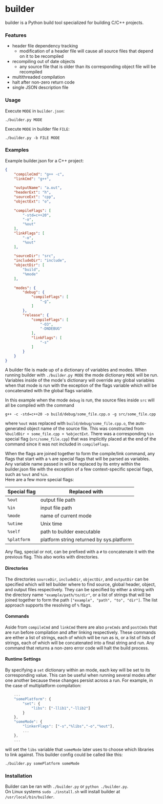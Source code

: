 # builder

builder is a Python build tool specialized for building C/C++ projects.

### Features

- header file dependency tracking
    - modification of a header file will cause all
      source files that depend on it to be recompiled
- recompiling out of date objects
    - any source file that is older than its corresponding
      object file will be recompiled
- multithreaded compilation
- halt after non-zero return code
- single JSON description file


### Usage

Execute `MODE` in `builder.json`:

```./builder.py MODE```

Execute `MODE` in builder file `FILE`:

```./builder.py -b FILE MODE```


### Examples

Example builder.json for a C++ project:

```json
{
    "compileCmd": "g++ -c",
    "linkCmd": "g++",
    
    "outputName": "a.out",
    "headerExt": "h",
    "sourceExt": "cpp",
    "objectExt": "o",
    
    "compileFlags": [
        "-std=c++20",
        "-o",
        "%out"
    ],
    "linkFlags": [
        "-o",
        "%out"
    ],
    
    "sourceDir": "src",
    "includeDir": "include",
    "objectDir": [
        "build",
        "%mode"
    ],
    
    "modes": {
        "debug": {
            "compileFlags": [
                "-g",
            ]
        },
        "release": {
            "compileFlags": [
                "-O3",
                "-DNDEBUG"
            ],
            "linkFlags": [
                "-s"
            ]
        }
    }
}
```

A builder file is made up of a dictionary of variables and modes.
When running builder with `./builder.py MODE` the mode dictionary `MODE` 
will be run. Variables inside of the mode's dictionary will
override any global variables when that mode is run with the exception 
of the flags variable which will be concatenated with the global flags variable.

In this example when the mode `debug` is run, the source files inside `src`
will all be compiled with the command 

    g++ -c -std=c++20 -o build/debug/some_file.cpp.o -g src/some_file.cpp

where `%out` was replaced with `build/debug/some_file.cpp.o`, the auto-generated 
object name of the source file. This was constructed from `%buildDir + some_file.cpp + %objectExt`.
There was a corresponding `%in` special flag (`src/some_file.cpp`) that was implicitly placed at the end 
of the command since it was not included in `compileFlags`.

When the flags are joined together to form the compile/link command, any flags that
start with a `%` are special flags that will be parsed as variables. Any variable
name passed in will be replaced by its entry within the builder.json file 
with the exception of a few context-specific special flags, such as `%out` and `%in`.  
Here are a few more special flags:


| Special flag | Replaced with                            |
|--------------|------------------------------------------|
| `%out`       | output file path                         |
| `%in`        | input file path                          |
| `%mode`      | name of current mode                     |
| `%utime`     | Unix time                                |
| `%self`      | path to builder executable               |
| `%platform`  | platform string returned by sys.platform |


Any flag, special or not, can be prefixed with a `#` to concatenate it 
with the previous flag. This also works with directories.

#### Directories

The directories `sourceDir`, `includeDir`, `objectDir`, and `outputDir` can be 
specified which will tell builder where to find source, global header, object, 
and output files respectively. They can be specified by either
a string with the directory name `"example/path/to/dir"`, or a list of strings 
that will be joined together to form the path `["example", "path", "to", "dir"]`.
The list approach supports the resolving of `%` flags.

#### Commands

Aside from `compileCmd` and `linkCmd` there are also `preCmds` and
`postCmds` that are run before compilation and after linking respectively.
These commands are either a list of strings, each of which will be run as is, or a
list of lists of strings, each of which will be concatenated into a final string and run.
Any command that returns a non-zero error code will halt the build process.

#### Runtime Settings

By specifying a `set` dictionary within an mode, each key will be set to its corresponding
value. This can be useful when running several modes after one another because these
changes persist across a run. For example, in the case of multiplatform compilation:

```js
    ...
    "somePlatform": {
        "set": {
            "libs": ["-llib1","-llib2"]
        }
    },
    "someMode": {
        "linkerFlags": ["-s","%libs","-o","%out"],
        ...
    },
    ...
```

will set the `libs` variable that `someMode` later uses to choose which
libraries to link against. This builder config could be called like this:

    ./builder.py somePlatform someMode

### Installation

Builder can be ran with `./builder.py` or `python ./builder.py`.  
On Linux systems `sudo ./install.sh` 
will install builder at `/usr/local/bin/builder`.


